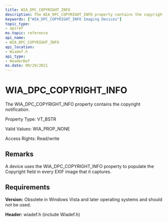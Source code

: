 ```yaml
---
title: WIA_DPC_COPYRIGHT_INFO
description: The WIA_DPC_COPYRIGHT_INFO property contains the copyright notification.
keywords: ["WIA_DPC_COPYRIGHT_INFO Imaging Devices"]
topic_type:
- apiref
ms.topic: reference
api_name:
- WIA_DPC_COPYRIGHT_INFO
api_location:
- Wiadef.h
api_type:
- HeaderDef
ms.date: 09/29/2021
---
```


# WIA_DPC_COPYRIGHT_INFO

The WIA_DPC_COPYRIGHT_INFO property contains the copyright notification.

Property Type: VT_BSTR

Valid Values: WIA_PROP_NONE

Access Rights: Read/write

## Remarks

A device uses the WIA_DPC_COPYRIGHT_INFO property to populate the Copyright field in every EXIF image that it captures.

## Requirements

**Version:** Obsolete in Windows Vista and later operating systems and should not be used.

**Header:** wiadef.h (include Wiadef.h)
